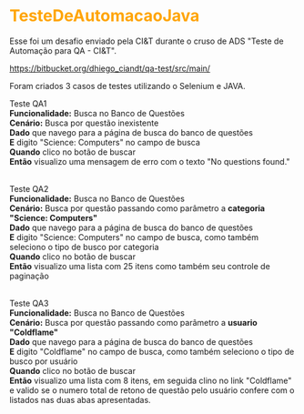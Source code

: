 <h1>
	<span style="color:orange;">TesteDeAutomacaoJava</span>
</h1>

Esse foi um desafio enviado pela CI&T durante o cruso de ADS "Teste de Automação para QA - CI&T".

https://bitbucket.org/dhiego_ciandt/qa-test/src/main/

Foram criados 3 casos de testes utilizando o Selenium e JAVA.

Teste QA1<br/>
<b>Funcionalidade:</b> Busca no Banco de Questões<br/>
<b>Cenário:</b> Busca por questão inexistente<br/>
<b>Dado</b> que navego para a página de busca do banco de questões<br/>
<b>E</b> digito "Science: Computers" no campo de busca<br/>
<b>Quando</b> clico no botão de buscar<br/>
<b>Então</b> visualizo uma mensagem de erro com o texto "No questions found."<br/><br/>

Teste QA2<br/>
<b>Funcionalidade:</b> Busca no Banco de Questões <br/>
<b>Cenário:</b> Busca por questão passando como parâmetro a <b>categoria</b> <b>"Science: Computers"</b><br/>
<b>Dado</b> que navego para a página de busca do banco de questões<br/>
<b>E</b> digito "Science: Computers" no campo de busca, como também seleciono o tipo de busco por categoria<br/>
<b>Quando</b> clico no botão de buscar<br/>
<b>Então</b> visualizo uma lista com 25 itens como também seu controle de paginação<br/><br/>

Teste QA3<br/>
<b>Funcionalidade:</b> Busca no Banco de Questões <br/>
<b>Cenário:</b> Busca por questão passando como parâmetro a <b>usuario</b> <b>"Coldflame"</b><br/>
<b>Dado</b> que navego para a página de busca do banco de questões<br/>
<b>E</b> digito "Coldflame" no campo de busca, como também seleciono o tipo de busco por usuário<br/>
<b>Quando</b> clico no botão de buscar<br/>
<b>Então</b> visualizo uma lista com 8 itens, em seguida clino no link "Coldflame" e valido se o numero total de 
retono de questão pelo usuário confere com o listados nas duas abas apresentadas.<br/><br/>
